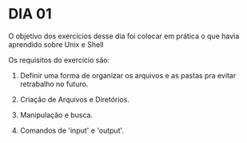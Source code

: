 # DIA 01

O objetivo dos exercícios desse dia foi colocar em prática o que havia aprendido sobre Unix e Shell

Os requisitos do exercício são:

1.  Definir uma forma de organizar os arquivos e as pastas pra evitar retrabalho no futuro.

2. Criação de Arquivos e Diretórios.

3. Manipulação e busca.

4. Comandos de 'input' e 'output'.
